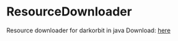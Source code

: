 # ResourceDownloader

Resource downloader for darkorbit in java
Download: [here][link]

[link]: https://github.com/Punikekk/ResourceDownloader/releases/download/1.0/ResourceDownloader.zip